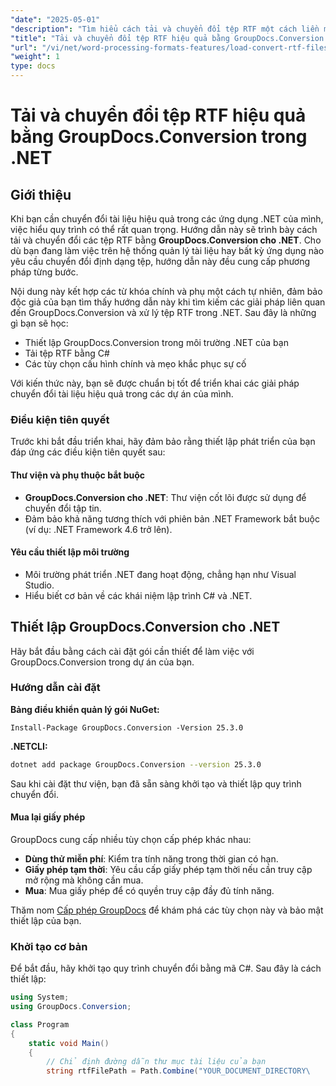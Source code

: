 ```yaml
---
"date": "2025-05-01"
"description": "Tìm hiểu cách tải và chuyển đổi tệp RTF một cách liền mạch với GroupDocs.Conversion cho .NET. Làm theo hướng dẫn này để biết cách triển khai từng bước."
"title": "Tải và chuyển đổi tệp RTF hiệu quả bằng GroupDocs.Conversion trong .NET"
"url": "/vi/net/word-processing-formats-features/load-convert-rtf-files-groupdocs-conversion-dotnet/"
"weight": 1
type: docs
---
```

# Tải và chuyển đổi tệp RTF hiệu quả bằng GroupDocs.Conversion trong .NET

## Giới thiệu

Khi bạn cần chuyển đổi tài liệu hiệu quả trong các ứng dụng .NET của mình, việc hiểu quy trình có thể rất quan trọng. Hướng dẫn này sẽ trình bày cách tải và chuyển đổi các tệp RTF bằng **GroupDocs.Conversion cho .NET**. Cho dù bạn đang làm việc trên hệ thống quản lý tài liệu hay bất kỳ ứng dụng nào yêu cầu chuyển đổi định dạng tệp, hướng dẫn này đều cung cấp phương pháp từng bước.

Nội dung này kết hợp các từ khóa chính và phụ một cách tự nhiên, đảm bảo độc giả của bạn tìm thấy hướng dẫn này khi tìm kiếm các giải pháp liên quan đến GroupDocs.Conversion và xử lý tệp RTF trong .NET. Sau đây là những gì bạn sẽ học:

- Thiết lập GroupDocs.Conversion trong môi trường .NET của bạn
- Tải tệp RTF bằng C#
- Các tùy chọn cấu hình chính và mẹo khắc phục sự cố

Với kiến thức này, bạn sẽ được chuẩn bị tốt để triển khai các giải pháp chuyển đổi tài liệu hiệu quả trong các dự án của mình.

### Điều kiện tiên quyết

Trước khi bắt đầu triển khai, hãy đảm bảo rằng thiết lập phát triển của bạn đáp ứng các điều kiện tiên quyết sau:

#### Thư viện và phụ thuộc bắt buộc
- **GroupDocs.Conversion cho .NET**: Thư viện cốt lõi được sử dụng để chuyển đổi tập tin.
- Đảm bảo khả năng tương thích với phiên bản .NET Framework bắt buộc (ví dụ: .NET Framework 4.6 trở lên).

#### Yêu cầu thiết lập môi trường
- Môi trường phát triển .NET đang hoạt động, chẳng hạn như Visual Studio.
- Hiểu biết cơ bản về các khái niệm lập trình C# và .NET.

## Thiết lập GroupDocs.Conversion cho .NET

Hãy bắt đầu bằng cách cài đặt gói cần thiết để làm việc với GroupDocs.Conversion trong dự án của bạn.

### Hướng dẫn cài đặt

**Bảng điều khiển quản lý gói NuGet:**
```shell
Install-Package GroupDocs.Conversion -Version 25.3.0
```

**\.NETCLI:**
```bash
dotnet add package GroupDocs.Conversion --version 25.3.0
```

Sau khi cài đặt thư viện, bạn đã sẵn sàng khởi tạo và thiết lập quy trình chuyển đổi.

#### Mua lại giấy phép

GroupDocs cung cấp nhiều tùy chọn cấp phép khác nhau:

- **Dùng thử miễn phí**: Kiểm tra tính năng trong thời gian có hạn.
- **Giấy phép tạm thời**: Yêu cầu cấp giấy phép tạm thời nếu cần truy cập mở rộng mà không cần mua.
- **Mua**: Mua giấy phép để có quyền truy cập đầy đủ tính năng.

Thăm nom [Cấp phép GroupDocs](https://purchase.groupdocs.com/temporary-license/) để khám phá các tùy chọn này và bảo mật thiết lập của bạn.

### Khởi tạo cơ bản

Để bắt đầu, hãy khởi tạo quy trình chuyển đổi bằng mã C#. Sau đây là cách thiết lập:

```csharp
using System;
using GroupDocs.Conversion;

class Program
{
    static void Main()
    {
        // Chỉ định đường dẫn thư mục tài liệu của bạn
        string rtfFilePath = Path.Combine("YOUR_DOCUMENT_DIRECTORY\